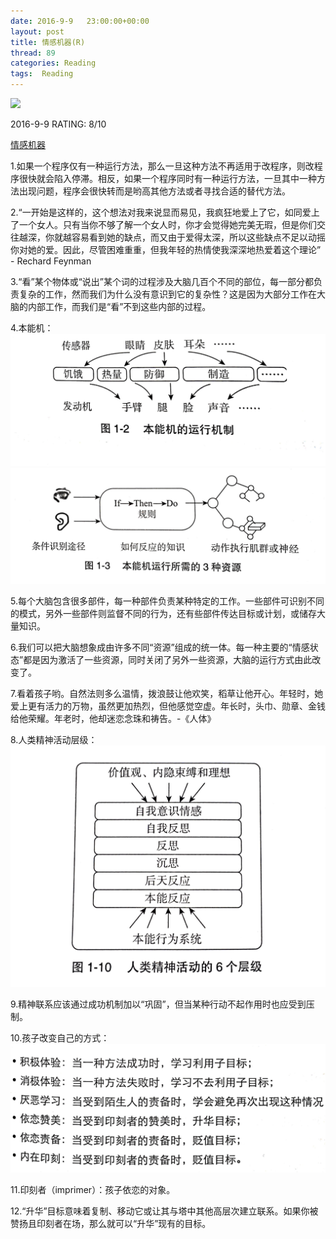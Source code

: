 ```yaml
---
date: 2016-9-9	 23:00:00+00:00
layout: post
title: 情感机器(R)
thread: 89
categories: Reading
tags:  Reading
---
```


<img src="https://images-cn-8.ssl-images-amazon.com/images/I/51dFSu8vDzL.jpg" width="200" />

2016-9-9 RATING: 8/10

[情感机器](https://www.amazon.cn/gp/product/B0197QVW6I/ref=oh_aui_detailpage_o00_s01?ie=UTF8&psc=1)

1.如果一个程序仅有一种运行方法，那么一旦这种方法不再适用于改程序，则改程序很快就会陷入停滞。相反，如果一个程序同时有一种运行方法，一旦其中一种方法出现问题，程序会很快转而是哟高其他方法或者寻找合适的替代方法。

2.“一开始是这样的，这个想法对我来说显而易见，我疯狂地爱上了它，如同爱上了一个女人。只有当你不够了解一个女人时，你才会觉得她完美无瑕，但是你们交往越深，你就越容易看到她的缺点，而又由于爱得太深，所以这些缺点不足以动摇你对她的爱。因此，尽管困难重重，但我年轻的热情使我深深地热爱着这个理论” - Rechard Feynman

3.“看”某个物体或“说出”某个词的过程涉及大脑几百个不同的部位，每一部分都负责复杂的工作，然而我们为什么没有意识到它的复杂性？这是因为大部分工作在大脑的内部工作，而我们是“看”不到这些内部的过程。

4.本能机：
![Alt text](/images/情感机器/本能机1.jpg)
![Alt text](/images/情感机器/本能机2.jpg)

5.每个大脑包含很多部件，每一种部件负责某种特定的工作。一些部件可识别不同的模式，另外一些部件则监督不同的行为，还有些部件传达目标或计划，或储存大量知识。

6.我们可以把大脑想象成由许多不同“资源”组成的统一体。每一种主要的“情感状态”都是因为激活了一些资源，同时关闭了另外一些资源，大脑的运行方式由此改变了。

7.看着孩子哟。自然法则多么温情，拨浪鼓让他欢笑，稻草让他开心。年轻时，她爱上更有活力的万物，虽然更加热烈，但他感觉空虚。年长时，头巾、勋章、金钱给他荣耀。年老时，他却迷恋念珠和祷告。-《人体》

8.人类精神活动层级：
![Alt text](/images/情感机器/人类精神活动.jpg)

9.精神联系应该通过成功机制加以“巩固”，但当某种行动不起作用时也应受到压制。

10.孩子改变自己的方式：
![Alt text](/images/情感机器/孩子改变自己的方式.jpg)

11.印刻者（imprimer）：孩子依恋的对象。

12.“升华”目标意味着复制、移动它或让其与塔中其他高层次建立联系。如果你被赞扬且印刻者在场，那么就可以“升华”现有的目标。
